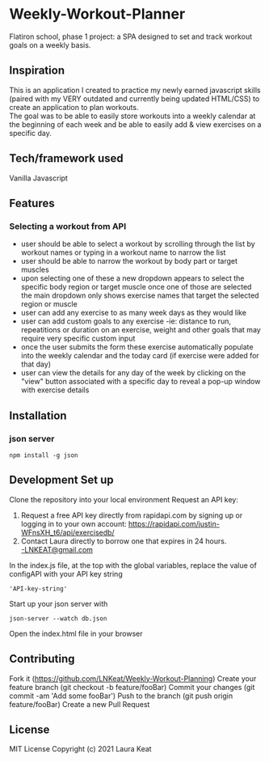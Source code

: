 # Weekly-Workout-Planner
Flatiron school, phase 1 project:  a SPA designed to set and track workout goals on a weekly basis. 

## Inspiration
This is an application I created to practice my newly earned javascript skills (paired with my VERY outdated and currently being updated HTML/CSS) to create an application to plan workouts.  
The goal was to be able to easily store workouts into a weekly calendar at the beginning of each week and be able to easily add & view exercises on a specific day.  

 ## Tech/framework used
 Vanilla Javascript

 ## Features
 ### Selecting a workout from API
 - user should be able to select a workout by scrolling through the list by workout names or typing in a workout name to narrow the list
 - user should be able to narrow the workout by body part or target muscles
  - upon selecting one of these a new dropdown appears to select the specific body region or target muscle once one of those are selected the main dropdown only shows exercise names that target the selected region or muscle
 - user can add any exercise to as many week days as they would like
 - user can add custom goals to any exercise
  -ie: distance to run, repeatitions or duration on an exercise, weight and other goals that may require very specific custom input
 - once the user submits the form these exercise automatically populate into the weekly calendar and the today card (if exercise were added for that day)
 - user can view the details for any day of the week by clicking on the "view" button associated with a specific day to reveal a pop-up window with exercise details

 ## Installation
### json server
 ```
 npm install -g json
 ```


 ## Development Set up
 Clone the repository into your local environment
 Request an API key: 
 1) Request a free API key directly from rapidapi.com by signing up or logging in to your own account:   https://rapidapi.com/justin-WFnsXH_t6/api/exercisedb/
 2) Contact Laura directly to borrow one that expires in 24 hours.  
 -LNKEAT@gmail.com

 In the index.js file, at the top with the global variables, replace the value of configAPI with your API key string
 ```
 'API-key-string'
 ```
Start up your json server with
```
json-server --watch db.json
```
Open the index.html file in your browser

## Contributing
Fork it (https://github.com/LNKeat/Weekly-Workout-Planning)
Create your feature branch (git checkout -b feature/fooBar)
Commit your changes (git commit -am 'Add some fooBar')
Push to the branch (git push origin feature/fooBar)
Create a new Pull Request

## License
MIT License
Copyright (c) 2021 Laura Keat



